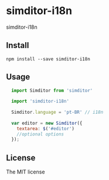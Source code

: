 # simditor-i18n
simditor-i18n

## Install 

`npm install --save simditor-i18n`

## Usage

```js
  import Simditor from 'simditor'
  
  import 'simditor-i18n'
  
  Simditor.language = 'pt-BR' // i18n
  
  var editor = new Simditor({
    textarea: $('#editor')
    //optional options
  });
```

## License

The MIT license
